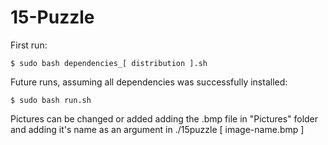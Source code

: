 # 15-Puzzle

First run:
```console
$ sudo bash dependencies_[ distribution ].sh
```
Future runs, assuming all dependencies was successfully installed:
```console
$ sudo bash run.sh
```

Pictures can be changed or added adding the .bmp file in "Pictures" folder and
adding it's name as an argument in ./15puzzle [ image-name.bmp ]
